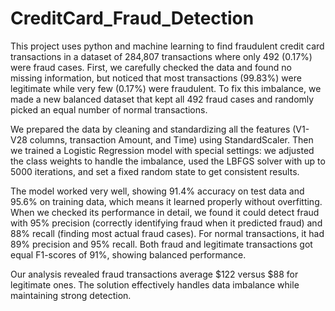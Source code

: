 # CreditCard_Fraud_Detection
This project uses python and machine learning to find fraudulent credit card transactions in a dataset of 284,807 transactions where only 492 (0.17%) were fraud cases. First, we carefully checked the data and found no missing information, but noticed that most transactions (99.83%) were legitimate while very few (0.17%) were fraudulent. To fix this imbalance, we made a new balanced dataset that kept all 492 fraud cases and randomly picked an equal number of normal transactions.

We prepared the data by cleaning and standardizing all the features (V1-V28 columns, transaction Amount, and Time) using StandardScaler. Then we trained a Logistic Regression model with special settings: we adjusted the class weights to handle the imbalance, used the LBFGS solver with up to 5000 iterations, and set a fixed random state to get consistent results.

The model worked very well, showing 91.4% accuracy on test data and 95.6% on training data, which means it learned properly without overfitting. When we checked its performance in detail, we found it could detect fraud with 95% precision (correctly identifying fraud when it predicted fraud) and 88% recall (finding most actual fraud cases). For normal transactions, it had 89% precision and 95% recall. Both fraud and legitimate transactions got equal F1-scores of 91%, showing balanced performance.

Our analysis revealed fraud transactions average $122 versus $88 for legitimate ones. The solution effectively handles data imbalance while maintaining strong detection.  
